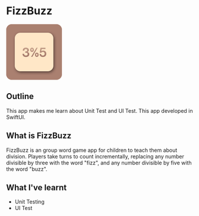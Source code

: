 # FizzBuzz

![FizzBuzz-Logo](Documentation/iOS-FizzBuzz.png)

## Outline

This app makes me learn about Unit Test and UI Test. This app developed in SwiftUI.

## What is FizzBuzz

FizzBuzz is an group word game app for children to teach them about division. Players take turns to count incrementally, replacing any number divisible by three with the word "fizz", and any number divisible by five with the word "buzz".

## What I've learnt

* Unit Testing
* UI Test
